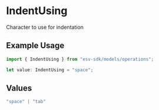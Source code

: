 # IndentUsing

Character to use for indentation

## Example Usage

```typescript
import { IndentUsing } from "esv-sdk/models/operations";

let value: IndentUsing = "space";
```

## Values

```typescript
"space" | "tab"
```